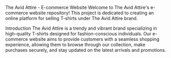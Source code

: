 The Avid Attire - E-commerce Website
Welcome to The Avid Attire's e-commerce website repository! This project is dedicated to creating an online platform for selling T-shirts under The Avid Attire brand.

Introduction
The Avid Attire is a trendy and vibrant brand specializing in high-quality T-shirts designed for fashion-conscious individuals. Our e-commerce website aims to provide customers with a seamless shopping experience, allowing them to browse through our collection, make purchases securely, and stay updated on the latest arrivals and promotions.

